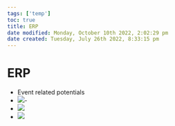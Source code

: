 ```yaml
---
tags: ['temp']
toc: true
title: ERP
date modified: Monday, October 10th 2022, 2:02:29 pm
date created: Tuesday, July 26th 2022, 8:33:15 pm
---
```


# ERP
- Event related potentials
- ![](Pasted%20image%2020220502154125.webp)-
- ![](Pasted%20image%2020220502154154.webp)
- ![](Pasted%20image%2020220502154210.webp)



